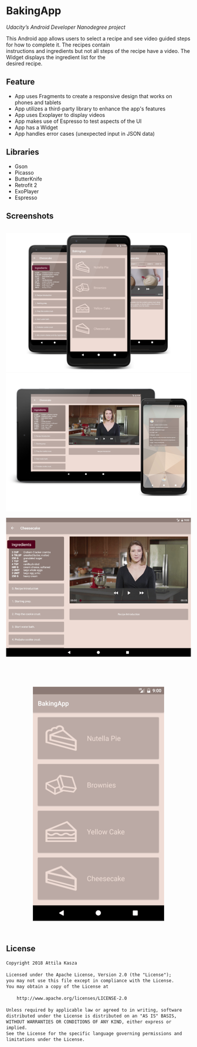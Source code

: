 # BakingApp

*Udacity’s Android Developer Nanodegree project* <br/>

This Android app allows users to select a recipe and see video guided steps for how to complete it.
The recipes contain <br/> instructions and ingredients but not all steps of the recipe have a video.
The Widget displays the ingredient list for the <br/> desired recipe.

## Feature

- App uses Fragments to create a responsive design that works on phones and tablets
- App utilizes a third-party library to enhance the app's features
- App uses Exoplayer to display videos
- App makes use of Espresso to test aspects of the UI
- App has a Widget 
- App handles error cases (unexpected input in JSON data)

## Libraries

- Gson
- Picasso
- ButterKnife
- Retrofit 2
- ExoPlayer
- Espresso

## Screenshots
<br/>
  <img src="screenshots/screenshots.png">
<br/>
  <img src="screenshots/screenshots_tablet.png">
<br/>
<p align="center">
  <img src="screenshots/gif_tablet.gif">
</p>
<br/>
<br/>
<br/> 
<p align="center">
  <img src="screenshots/gif_port.gif">
</p>
<br/>

## License

    Copyright 2018 Attila Kasza

    Licensed under the Apache License, Version 2.0 (the "License");
    you may not use this file except in compliance with the License.
    You may obtain a copy of the License at

        http://www.apache.org/licenses/LICENSE-2.0

    Unless required by applicable law or agreed to in writing, software
    distributed under the License is distributed on an "AS IS" BASIS,
    WITHOUT WARRANTIES OR CONDITIONS OF ANY KIND, either express or implied.
    See the License for the specific language governing permissions and
    limitations under the License.
